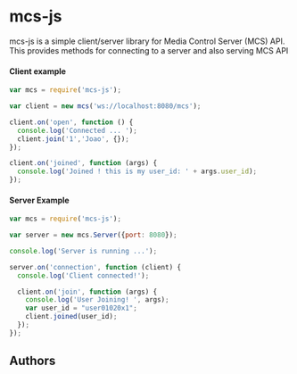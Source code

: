 # mcs-js #
mcs-js is a simple client/server library for Media Control Server (MCS) API.
This provides methods for connecting to a server and also serving MCS API

#### Client example ####

```javascript
var mcs = require('mcs-js');

var client = new mcs('ws://localhost:8080/mcs');

client.on('open', function () {
  console.log('Connected ... ');
  client.join('1','Joao', {});
});

client.on('joined', function (args) {
  console.log('Joined ! this is my user_id: ' + args.user_id);
});
```

#### Server Example ####

```javascript
var mcs = require('mcs-js');

var server = new mcs.Server({port: 8080});

console.log('Server is running ...');

server.on('connection', function (client) {
  console.log('Client connected!');

  client.on('join', function (args) {
    console.log('User Joining! ', args);
    var user_id = "user01020x1";
    client.joined(user_id);
  });
});
```

## Authors ##

